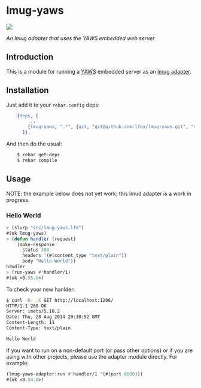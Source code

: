 # lmug-yaws

[![][lmug-logo]][lmug-logo-large]

[lmug-logo]: resources/images/lmug-yaws.png
[lmug-logo-large]: resources/images/lmug-yaws-large.png

*An lmug adapter that uses the YAWS embedded web server*


## Introduction

This is a module for running a
[YAWS](http://yaws.hyber.org/) embedded server as an
[lmug adapter](https://github.com/lfex/lmug/blob/master/doc/SPEC.md#adapters).


## Installation

Just add it to your ``rebar.config`` deps:

```erlang
    {deps, [
        ...
        {lmug-yaws, ".*", {git, "git@github.com:lfex/lmug-yaws.git", "master"}}
      ]}.
```

And then do the usual:

```bash
    $ rebar get-deps
    $ rebar compile
```


## Usage

NOTE: the example below does not yet work; this lmud adapter is a work in
progress.

### Hello World

```cl
> (slurp "src/lmug-yaws.lfe")
#(ok lmug-yaws)
> (defun handler (request)
    (make-response
      status 200
      headers '(#(content_type "text/plain"))
      body "Hello World"))
handler
> (run-yaws #'handler/1)
#(ok <0.55.0>)
```

To check your new hanlder:

```bash
$ curl -D- -X GET http://localhost:1206/
HTTP/1.1 200 OK
Server: inets/5.10.2
Date: Thu, 28 Aug 2014 20:30:52 GMT
Content-Length: 11
Content-Type: text/plain

Hello World
```

If you want to run on a non-default port (or pass other options) or if you
are using with other projects, please use the adapter module directly. For
example:

```cl
(lmug-yaws-adapter:run #'handler/1 '(#(port 8000)))
#(ok <0.54.0>)
```
